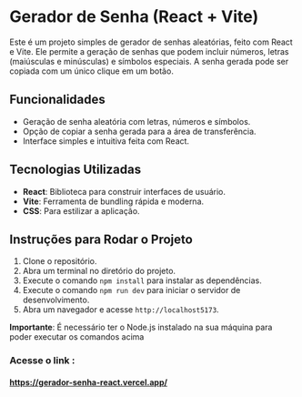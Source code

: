 # Gerador de Senha (React + Vite)

Este é um projeto simples de gerador de senhas aleatórias, feito com React e Vite. Ele permite a geração de senhas que podem incluir números, letras (maiúsculas e minúsculas) e símbolos especiais. A senha gerada pode ser copiada com um único clique em um botão.

## Funcionalidades

- Geração de senha aleatória com letras, números e símbolos.
- Opção de copiar a senha gerada para a área de transferência.
- Interface simples e intuitiva feita com React.

## Tecnologias Utilizadas

- **React**: Biblioteca para construir interfaces de usuário.
- **Vite**: Ferramenta de bundling rápida e moderna.
- **CSS**: Para estilizar a aplicação.

## Instruções para Rodar o Projeto

1. Clone o repositório.
2. Abra um terminal no diretório do projeto.
3. Execute o comando `npm install` para instalar as dependências.
4. Execute o comando `npm run dev` para iniciar o servidor de desenvolvimento.
5. Abra um navegador e acesse `http://localhost5173`.

**Importante**: É necessário ter o Node.js instalado na sua máquina para poder executar os comandos acima
### Acesse o link : 
#### https://gerador-senha-react.vercel.app/
